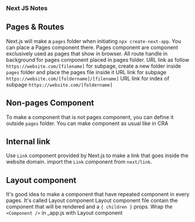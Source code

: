### Next JS Notes

## Pages & Routes

Next.js will make a `pages` folder when initiating `npx create-next-app`. You can place a Pages component there.
Pages component are component exclusively used as pages that show in browser.
All route handle in background for pages component placed in pages folder.
URL link as follow `https://website.com/[filename]`
for subpage, create a new folder inside `pages` folder and place the pages file inside it
URL link for subpage `https://website.com/[foldername]/[filename]`
URL link for index of subpage `https://website.com/[foldername]`

## Non-pages Component

To make a component that is not pages component, you can define it outside `pages` folder.
You can make component as usual like in CRA

## Internal link

Use `Link` component provided by Next.js to make a link that goes inside the website domain.
import the `Link` component from `next/link`.

## Layout component

It's good idea to make a component that have repeated component in every pages. It's called Layout component
Layout component file contain the component that will be rendered and a `{ children }` props.
Wrap the `<Component />` in \_app.js with Layout component
